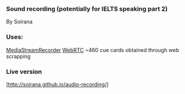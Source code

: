 ### Sound recording (potentially for IELTS speaking part 2)
By Soirana


### Uses:

[MediaStreamRecorder](https://github.com/streamproc/MediaStreamRecorder)
[WebRTC](https://webrtc.org/)
~460 cue cards obtained through web scrapping

### Live version
[http://soirana.github.io/audio-recording/]


